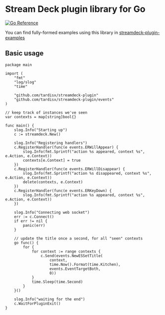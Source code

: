 # Stream Deck plugin library for Go

[![Go Reference](https://pkg.go.dev/badge/github.com/tardisx/streamdeck-plugin.svg)](https://pkg.go.dev/github.com/tardisx/streamdeck-plugin)

You can find fully-formed examples using this library in
[streamdeck-plugin-examples](https://github.com/tardisx/streamdeck-plugin-examples)

## Basic usage

```
package main

import (
	"fmt"
	"log/slog"
	"time"

	"github.com/tardisx/streamdeck-plugin"
	"github.com/tardisx/streamdeck-plugin/events"
)

// keep track of instances we've seen
var contexts = map[string]bool{}

func main() {
	slog.Info("Starting up")
	c := streamdeck.New()

	slog.Info("Registering handlers")
	c.RegisterHandler(func(e events.ERWillAppear) {
		slog.Info(fmt.Sprintf("action %s appeared, context %s", e.Action, e.Context))
		contexts[e.Context] = true
	})
	c.RegisterHandler(func(e events.ERWillDisappear) {
		slog.Info(fmt.Sprintf("action %s disappeared, context %s", e.Action, e.Context))
		delete(contexts, e.Context)
	})
	c.RegisterHandler(func(e events.ERKeyDown) {
		slog.Info(fmt.Sprintf("action %s appeared, context %s", e.Action, e.Context))
	})

	slog.Info("Connecting web socket")
	err := c.Connect()
	if err != nil {
		panic(err)
	}

	// update the title once a second, for all "seen" contexts
	go func() {
		for {
			for context := range contexts {
				c.Send(events.NewESSetTitle(
					context,
					time.Now().Format(time.Kitchen),
					events.EventTargetBoth,
                    0))
			}
			time.Sleep(time.Second)
		}
	}()

	slog.Info("waiting for the end")
	c.WaitForPluginExit()
}
```